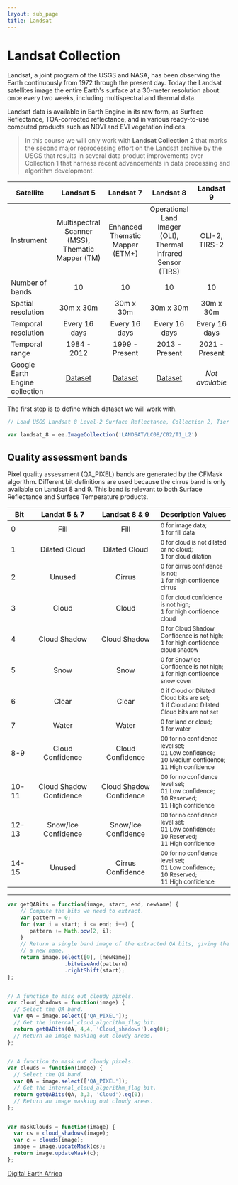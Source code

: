 ```yaml
---
layout: sub_page
title: Landsat 
---
```


# Landsat Collection

Landsat, a joint program of the USGS and NASA, has been observing the Earth continuously from 1972 through the present day. Today the Landsat satellites image the entire Earth's surface at a 30-meter resolution about once every two weeks, including multispectral and thermal data.

Landsat data is available in Earth Engine in its raw form, as Surface Reflectance, TOA-corrected reflectance, and in various ready-to-use computed products such as NDVI and EVI vegetation indices.

> In this course we will only work with **Landsat Collection 2** that marks the second major reprocessing effort on the Landsat archive by the USGS that results in several data product improvements over Collection 1 that harness recent advancements in data processing and algorithm development.

|Satellite | Landsat 5  | Landsat 7   | Landsat 8  | Landsat 9 |
|----------|:----------: |:----------:|:---------: | :--------:|
|Instrument | Multispectral Scanner (MSS), <br/> Thematic Mapper (TM) | Enhanced Thematic<br/> Mapper (ETM+) | Operational Land <br/>Imager (OLI),<br/> Thermal Infrared <br/>Sensor (TIRS)| OLI-2, TIRS-2 |
|Number of bands| 10 | 10 | 10 | 10 |
|Spatial resolution| 30m x 30m | 30m x 30m| 30m x 30m | 30m x 30m
|Temporal resolution| Every 16 days | Every 16 days| Every 16 days | Every 16 days
|Temporal range| 1984 - 2012 |1999 - Present| 2013 - Present | 2021 - Present
|Google Earth Engine collection | [Dataset](https://developers.google.com/earth-engine/datasets/catalog/LANDSAT_LT05_C02_T1_L2) | [Dataset](https://developers.google.com/earth-engine/datasets/catalog/LANDSAT_LE07_C02_T1_L2) | [Dataset](https://developers.google.com/earth-engine/datasets/catalog/LANDSAT_LC08_C02_T1_L2)| *Not available* |




The first step is to define which dataset we will work with.



```js
// Load USGS Landsat 8 Level-2 Surface Reflectance, Collection 2, Tier 1

var landsat_8 = ee.ImageCollection('LANDSAT/LC08/C02/T1_L2')
```


## Quality assessment bands

Pixel quality assessment (QA_PIXEL) bands are generated by the CFMask algorithm. Different bit definitions are used because the cirrus band is only available on Landsat 8 and 9. This band is relevant to both Surface Reflectance and Surface Temperature products.

|Bit | Landat 5 & 7 |Landsat 8 & 9 | Description Values |
|---------|:----------: |:----------:|:----------|
|0 | Fill | Fill | <font size="2"> 0 for image data; <br/> 1 for fill data </font>
|1 | Dilated Cloud|Dilated Cloud| <font size="2">0 for cloud is not dilated or no cloud; <br/>1 for cloud dilation </font>
|2|Unused|Cirrus| <font size="2">0 for cirrus confidence is not; <br/>1 for high confidence cirrus </font>
|3|Cloud|Cloud| <font size="2">0 for cloud confidence is not high; <br/>1 for high confidence cloud </font>
|4|Cloud Shadow|Cloud Shadow| <font size="2">0 for Cloud Shadow Confidence is not high; <br/> 1 for high confidence cloud shadow </font>
|5|Snow|Snow| <font size="2">0 for Snow/Ice Confidence is not high; <br/>1 for high confidence snow cover </font>
|6|Clear|Clear| <font size="2">0 if Cloud or Dilated Cloud bits are set;<br/> 1 if Cloud and Dilated Cloud bits are not set </font>
|7|Water|Water| <font size="2">0 for land or cloud; <br/>1 for water </font>
|8-9|Cloud Confidence|Cloud Confidence| <font size="2">00 for no confidence level set;<br/> 01 Low confidence; <br/>10 Medium confidence; <br/>11 High confidence </font>
|10-11|Cloud Shadow Confidence|Cloud Shadow Confidence| <font size="2">00 for no confidence level set; <br/>01 Low confidence; <br/>10 Reserved;<br/> 11 High confidence </font>
|12-13|Snow/Ice Confidence|Snow/Ice Confidence| <font size="2">00 for no confidence level set; <br/>01 Low confidence; <br/>10 Reserved; <br/>11 High confidence </font>
|14-15|Unused|Cirrus Confidence| <font size="2">00 for no confidence level set; <br/>01 Low confidence; <br/>10 Reserved;<br/> 11 High confidence </font>

---


```js
var getQABits = function(image, start, end, newName) {
    // Compute the bits we need to extract.
    var pattern = 0;
    for (var i = start; i <= end; i++) {
       pattern += Math.pow(2, i);
    }
    // Return a single band image of the extracted QA bits, giving the band
    // a new name.
    return image.select([0], [newName])
                  .bitwiseAnd(pattern)
                  .rightShift(start);
};


// A function to mask out cloudy pixels.
var cloud_shadows = function(image) {
  // Select the QA band.
  var QA = image.select(['QA_PIXEL']);
  // Get the internal_cloud_algorithm_flag bit.
  return getQABits(QA, 4,4, 'Cloud_shadows').eq(0);
  // Return an image masking out cloudy areas.
};


// A function to mask out cloudy pixels.
var clouds = function(image) {
  // Select the QA band.
  var QA = image.select(['QA_PIXEL']);
  // Get the internal_cloud_algorithm_flag bit.
  return getQABits(QA, 3,3, 'Cloud').eq(0);
  // Return an image masking out cloudy areas.
};


var maskClouds = function(image) {
  var cs = cloud_shadows(image);
  var c = clouds(image);
  image = image.updateMask(cs);
  return image.updateMask(c);
};
```

[Digital Earth Africa](https://docs.digitalearthafrica.org/en/latest/data_specs/Landsat_C2_SR_specs.html)